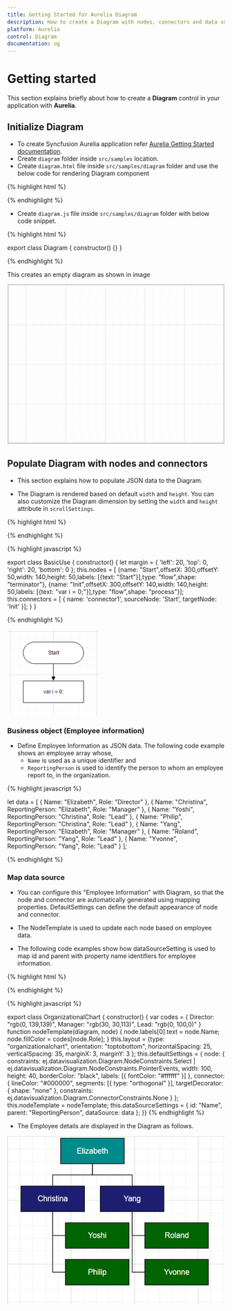 ```yaml
---
title: Getting Started for Aurelia Diagram
description: How to create a Diagram with nodes, connectors and data source.
platform: Aurelia
control: Diagram
documentation: ug
---
```


# Getting started

This section explains briefly about how to create a **Diagram** control in your application with **Aurelia**.

## Initialize Diagram

* To create Syncfusion Aurelia application refer [Aurelia Getting Started documentation](https://help.syncfusion.com/aurelia/overview#getting-started "").
* Create `diagram` folder inside `src/samples` location.
* Create `diagram.html` file inside  `src/samples/diagram` folder and use the below code for rendering Diagram component 

{% highlight html %}

<!DOCTYPE html>
<template>
     <ej-diagram e-width="100%" e-height="600px">
        </ej-diagram>
</template>

{% endhighlight %}

* Create `diagram.js` file inside `src/samples/diagram` folder with below code snippet.

{% highlight html %}

export class Diagram {
    constructor() {}
    }

{% endhighlight %}

This creates an empty diagram as shown in image

![](Getting-Started_images/Getting-Started_img1.png)

## Populate Diagram with nodes and connectors

* This section explains how to populate JSON data to the Diagram. 

* The Diagram is rendered based on default `width` and `height`. You can also customize the Diagram dimension by setting the `width` and `height` attribute in `scrollSettings`.

{% highlight html %}

<!DOCTYPE html >
<template>
     <ej-diagram e-width="100%" e-height="600px" e-nodes.bind="nodes" 
         e-connectors.bind="connectors" >
    </ej-diagram>
</template>

{% endhighlight %}

{% highlight javascript %}

export class BasicUse {
  constructor() {
    let margin = { 'left': 20, 'top': 0, 'right': 20, 'bottom': 0 };
    this.nodes = [
        {name: "Start",offsetX: 300,offsetY: 50,width: 140,height: 50,labels: [{text: "Start"}],type: "flow",shape: "terminator"},
        {name: "Init",offsetX: 300,offsetY: 140,width: 140,height: 50,labels: [{text: "var i = 0;"}],type: "flow",shape: "process"}];
    this.connectors = [
            { name: 'connector1', sourceNode: 'Start', targetNode: 'Init' }];
                }
            }

{% endhighlight %}

![](Getting-Started_images/Getting-Started_img2.png)

### Business object (Employee information)

* Define Employee Information as JSON data. The following code example shows an employee array whose,
	* `Name` is used as a unique identifier and
	* `ReportingPerson` is used to identify the person to whom an employee report to, in the organization.

{% highlight javascript %}

 let data = [
	{ Name: "Elizabeth", Role: "Director" },
	{ Name: "Christina", ReportingPerson: "Elizabeth", Role: "Manager" },
	{ Name: "Yoshi", ReportingPerson: "Christina", Role: "Lead" },
	{ Name: "Philip", ReportingPerson: "Christina", Role: "Lead" },
	{ Name: "Yang", ReportingPerson: "Elizabeth", Role: "Manager" },
	{ Name: "Roland", ReportingPerson: "Yang", Role: "Lead" },
	{ Name: "Yvonne", ReportingPerson: "Yang", Role: "Lead" }
];

{% endhighlight %}

### Map data source

* You can configure this "Employee Information" with Diagram, so that the node and connector are automatically generated using mapping properties. DefaultSettings can define the default appearance of node and connector. 

* The NodeTemplate is used to update each node based on employee data.

* The following code examples show how dataSourceSetting is used to map id and parent with property name identifiers for employee information.

{% highlight html %}
<!DOCTYPE html>
<template>
    <ej-diagram id="diagram" e-height="450px" 
                e-layout.bind="layout"
                e-default-settings.bind="defaultSettings"
                e-data-source-settings.bind="dataSourceSettings" 
                e-node-template.bind="nodeTemplate">
    </ej-diagram>
</template>

{% endhighlight %}

{% highlight javascript %}

export class OrganizationalChart {
    constructor() {
        var codes = {
            Director: "rgb(0, 139,139)",
            Manager: "rgb(30, 30,113)",
            Lead: "rgb(0, 100,0)"
        }
        function nodeTemplate(diagram, node) {
            node.labels[0].text = node.Name;
            node.fillColor = codes[node.Role];
        }
        this.layout = {type: "organizationalchart", orientation: "toptobottom", horizontalSpacing: 25, verticalSpacing: 35, marginX: 3, marginY: 3 };
        this.defaultSettings = {
            node: { constraints: ej.datavisualization.Diagram.NodeConstraints.Select | ej.datavisualization.Diagram.NodeConstraints.PointerEvents, width: 100, height: 40, borderColor: "black", labels: [{ fontColor: "#ffffff" }] },
            connector: {
                lineColor: "#000000", segments: [{ type: "orthogonal" }], targetDecorator: { shape: "none" },
                constraints: ej.datavisualization.Diagram.ConnectorConstraints.None
            }
        };
        this.nodeTemplate = nodeTemplate;
        this.dataSourceSettings = {
            id: "Name", parent: "ReportingPerson", dataSource: data
        };
    }}
{% endhighlight %}

* The Employee details are displayed in the Diagram as follows.

![](Getting-Started_images/Getting-Started_img3.png)
